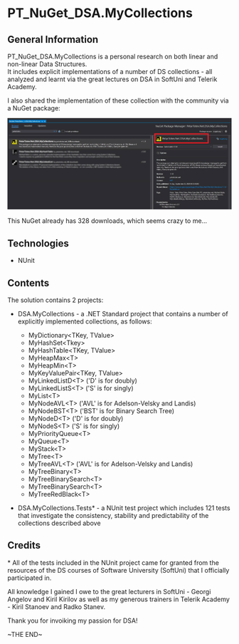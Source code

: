# PT_NuGet_DSA.MyCollections

## General Information

PT_NuGet_DSA.MyCollections is a personal research on both linear and non-linear Data Structures.  
It includes explicit implementations of a number of DS collections - all analyzed and learnt via the great lectures on DSA in SoftUni and Telerik Academy.

I also shared the implementation of these collection with the community via a NuGet package:

![nuget_package](/Resources/Screenshots/NuGet_PetarTotev.Net.DSA.MyCollections.jpg)

This NuGet already has 328 downloads, which seems crazy to me...

## Technologies

- NUnit

## Contents

The solution contains 2 projects:

- DSA.MyCollections - a .NET Standard project that contains a number of explicitly implemented collections, as follows:

  - MyDictionary<TKey, TValue>
  - MyHashSet\<Tkey>
  - MyHashTable<TKey, TValue>
  - MyHeapMax\<T>
  - MyHeapMin\<T>
  - MyKeyValuePair<TKey, TValue>
  - MyLinkedListD\<T> ('D' is for doubly)
  - MyLinkedListS\<T> ('S' is for singly)
  - MyList\<T>
  - MyNodeAVL\<T> ('AVL' is for Adelson-Velsky and Landis)
  - MyNodeBST\<T> ('BST' is for Binary Search Tree)
  - MyNodeD\<T> ('D' is for doubly)
  - MyNodeS\<T> ('S' is for singly)
  - MyPriorityQueue\<T>
  - MyQueue\<T>
  - MyStack\<T>
  - MyTree\<T>
  - MyTreeAVL\<T> ('AVL' is for Adelson-Velsky and Landis)
  - MyTreeBinary\<T>
  - MyTreeBinarySearch\<T>
  - MyTreeBinarySearch\<T>
  - MyTreeRedBlack\<T>

- DSA.MyCollections.Tests\* - a NUnit test project which includes 121 tests that investigate the consistency, stability and predictability of the collections described above

## Credits

\* All of the tests included in the NUnit project came for granted from the resources of the DS courses of Software University (SoftUni) that I officially participated in.

All knowledge I gained I owe to the great lecturers in SoftUni - Georgi Angelov and Kiril Kirilov as well as my generous trainers in Telerik Academy - Kiril Stanoev and Radko Stanev.

Thank you for invoiking my passion for DSA!

\~THE END\~
